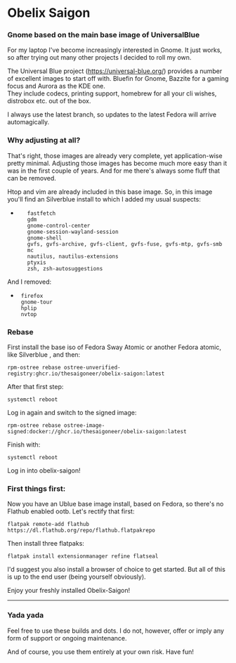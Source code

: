 # Obelix Saigon

### Gnome based on the main base image of UniversalBlue

For my laptop I've become increasingly interested in Gnome. It just works, so after trying out many other projects I decided to roll my own.

The Universal Blue project (https://universal-blue.org/) provides a number of excellent images to start off with. Bluefin for Gnome, Bazzite for a gaming focus and Aurora as the KDE one.  
They include codecs, printing support, homebrew for all your cli wishes, distrobox etc. out of the box. 

I always use the latest branch, so updates to the latest Fedora will arrive automagically.

### Why adjusting at all?

That's right, those images are already very complete, yet application-wise pretty minimal. Adjusting those images has become much more easy than it was in the first couple of years. And for me there's always some fluff that can be removed.

Htop and vim are already included in this base image. So, in this image you'll find an Silverblue install to which I added my usual suspects:

-        fastfetch
         gdm
         gnome-control-center
         gnome-session-wayland-session
         gnome-shell
         gvfs, gvfs-archive, gvfs-client, gvfs-fuse, gvfs-mtp, gvfs-smb
         mc
         nautilus, nautilus-extensions
         ptyxis
         zsh, zsh-autosuggestions

And I removed:
  -      firefox
         gnome-tour
         hplip
         nvtop

### Rebase

First install the base iso of Fedora Sway Atomic or another Fedora atomic, like Silverblue , and then:

    rpm-ostree rebase ostree-unverified-registry:ghcr.io/thesaigoneer/obelix-saigon:latest

After that first step:

    systemctl reboot

Log in again and switch to the signed image:

    rpm-ostree rebase ostree-image-signed:docker://ghcr.io/thesaigoneer/obelix-saigon:latest

Finish with:

    systemctl reboot
    
Log in into obelix-saigon!

### First things first:

Now you have an Ublue base image install, based on Fedora, so there's no Flathub enabled ootb. Let's rectify that first:

    flatpak remote-add flathub https://dl.flathub.org/repo/flathub.flatpakrepo 
    
Then install three flatpaks: 

    flatpak install extensionmanager refine flatseal

I'd suggest you also install a browser of choice to get started. But all of this is up to the end user (being yourself obviously).


Enjoy your freshly installed Obelix-Saigon!

--------------
### Yada yada

Feel free to use these builds and dots. I do not, however, offer or imply any form of support or ongoing maintenance. 

And of course, you use them entirely at your own risk. Have fun!




